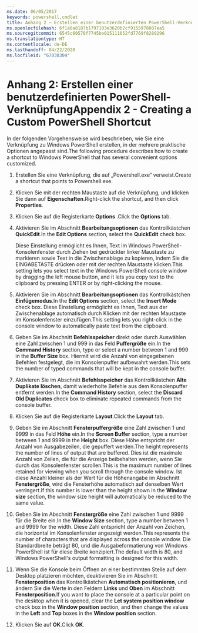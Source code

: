 ```yaml
---
ms.date: 06/05/2017
keywords: powershell,cmdlet
title: Anhang 2 – Erstellen einer benutzerdefinierten PowerShell-Verknüpfung
ms.openlocfilehash: 6f1a6a8187b1797103e3620b2cf9155978807ea5
ms.sourcegitcommit: 6545c60578f7745be015111052fd7769f8289296
ms.translationtype: HT
ms.contentlocale: de-DE
ms.lasthandoff: 04/22/2020
ms.locfileid: "67030304"
---
```

# <a name="appendix-2---creating-a-custom-powershell-shortcut"></a><span data-ttu-id="ee902-103">Anhang 2: Erstellen einer benutzerdefinierten PowerShell-Verknüpfung</span><span class="sxs-lookup"><span data-stu-id="ee902-103">Appendix 2 - Creating a Custom PowerShell Shortcut</span></span>

<span data-ttu-id="ee902-104">In der folgenden Vorgehensweise wird beschrieben, wie Sie eine Verknüpfung zu Windows PowerShell erstellen, in der mehrere praktische Optionen angepasst sind.</span><span class="sxs-lookup"><span data-stu-id="ee902-104">The following procedure describes how to create a shortcut to Windows PowerShell that has several convenient options customized.</span></span>

1. <span data-ttu-id="ee902-105">Erstellen Sie eine Verknüpfung, die auf „Powershell.exe“ verweist.</span><span class="sxs-lookup"><span data-stu-id="ee902-105">Create a shortcut that points to Powershell.exe.</span></span>

2. <span data-ttu-id="ee902-106">Klicken Sie mit der rechten Maustaste auf die Verknüpfung, und klicken Sie dann auf **Eigenschaften**.</span><span class="sxs-lookup"><span data-stu-id="ee902-106">Right-click the shortcut, and then click **Properties**.</span></span>

3. <span data-ttu-id="ee902-107">Klicken Sie auf die Registerkarte **Options** .</span><span class="sxs-lookup"><span data-stu-id="ee902-107">Click the **Options** tab.</span></span>

4. <span data-ttu-id="ee902-108">Aktivieren Sie im Abschnitt **Bearbeitungsoptionen** das Kontrollkästchen **QuickEdit**.</span><span class="sxs-lookup"><span data-stu-id="ee902-108">In the **Edit Options** section, select the **QuickEdit** check box.</span></span>

    <span data-ttu-id="ee902-109">Diese Einstellung ermöglicht es Ihnen, Text im Windows PowerShell-Konsolenfenster durch Ziehen bei gedrückter linker Maustaste zu markieren sowie Text in die Zwischenablage zu kopieren, indem Sie die EINGABETASTE drücken oder mit der rechten Maustaste klicken.</span><span class="sxs-lookup"><span data-stu-id="ee902-109">This setting lets you select text in the Windows PowerShell console window by dragging the left mouse button, and it lets you copy text to the clipboard by pressing ENTER or by right-clicking the mouse.</span></span>

5. <span data-ttu-id="ee902-110">Aktivieren Sie im Abschnitt **Bearbeitungsoptionen** das Kontrollkästchen **Einfügemodus**.</span><span class="sxs-lookup"><span data-stu-id="ee902-110">In the **Edit Options** section, select the **Insert Mode** check box.</span></span> <span data-ttu-id="ee902-111">Diese Einstellung ermöglicht es Ihnen, Text aus der Zwischenablage automatisch durch Klicken mit der rechten Maustaste im Konsolenfenster einzufügen.</span><span class="sxs-lookup"><span data-stu-id="ee902-111">This setting lets you right-click in the console window to automatically paste text from the clipboard.</span></span>

6. <span data-ttu-id="ee902-112">Geben Sie im Abschnitt **Befehlsspeicher** direkt oder durch Auswählen eine Zahl zwischen 1 und 999 in das Feld **Puffergröße** ein.</span><span class="sxs-lookup"><span data-stu-id="ee902-112">In the **Command History** section, type or select a number between 1 and 999 in the **Buffer Size** box.</span></span> <span data-ttu-id="ee902-113">Hiermit wird die Anzahl von eingegebenen Befehlen festgelegt, die im Konsolenpuffer aufbewahrt werden.</span><span class="sxs-lookup"><span data-stu-id="ee902-113">This sets the number of typed commands that will be kept in the console buffer.</span></span>

7. <span data-ttu-id="ee902-114">Aktivieren Sie im Abschnitt **Befehlsspeicher** das Kontrollkästchen **Alte Duplikate löschen**, damit wiederholte Befehle aus dem Konsolenpuffer entfernt werden.</span><span class="sxs-lookup"><span data-stu-id="ee902-114">In the **Command History** section, select the **Discard Old Duplicates** check box to eliminate repeated commands from the console buffer.</span></span>

8. <span data-ttu-id="ee902-115">Klicken Sie auf die Registerkarte **Layout**.</span><span class="sxs-lookup"><span data-stu-id="ee902-115">Click the **Layout** tab.</span></span>

9. <span data-ttu-id="ee902-116">Geben Sie im Abschnitt **Fensterpuffergröße** eine Zahl zwischen 1 und 9999 in das Feld **Höhe** ein.</span><span class="sxs-lookup"><span data-stu-id="ee902-116">In the **Screen Buffer** section, type a number between 1 and 9999 in the **Height** box.</span></span> <span data-ttu-id="ee902-117">Diese Höhe entspricht der Anzahl von Ausgabezeilen, die gepuffert werden.</span><span class="sxs-lookup"><span data-stu-id="ee902-117">The height represents the number of lines of output that are buffered.</span></span> <span data-ttu-id="ee902-118">Dies ist die maximale Anzahl von Zeilen, die für die Anzeige beibehalten werden, wenn Sie durch das Konsolenfenster scrollen.</span><span class="sxs-lookup"><span data-stu-id="ee902-118">This is the maximum number of lines retained for viewing when you scroll through the console window.</span></span> <span data-ttu-id="ee902-119">Ist diese Anzahl kleiner als der Wert für die Höhenangabe im Abschnitt **Fenstergröße**, wird die Fensterhöhe automatisch auf denselben Wert verringert.</span><span class="sxs-lookup"><span data-stu-id="ee902-119">If this number is lower than the height shown in the **Window size** section, the window size height will automatically be reduced to the same value.</span></span>

10. <span data-ttu-id="ee902-120">Geben Sie im Abschnitt **Fenstergröße** eine Zahl zwischen 1 und 9999 für die Breite ein.</span><span class="sxs-lookup"><span data-stu-id="ee902-120">In the **Window Size** section, type a number between 1 and 9999 for the width.</span></span> <span data-ttu-id="ee902-121">Diese Zahl entspricht der Anzahl von Zeichen, die horizontal im Konsolenfenster angezeigt werden.</span><span class="sxs-lookup"><span data-stu-id="ee902-121">This represents the number of characters that are displayed across the console window.</span></span> <span data-ttu-id="ee902-122">Die Standardbreite beträgt 80, und die Ausgabeformatierung von Windows PowerShell ist für diese Breite konzipiert.</span><span class="sxs-lookup"><span data-stu-id="ee902-122">The default width is 80, and Windows PowerShell's output formatting is designed for this width.</span></span>

11. <span data-ttu-id="ee902-123">Wenn Sie die Konsole beim Öffnen an einer bestimmten Stelle auf dem Desktop platzieren möchten, deaktivieren Sie im Abschnitt **Fensterposition** das Kontrollkästchen **Automatisch positionieren**, und ändern Sie die Werte in den Feldern **Links** und **Oben** im Abschnitt **Fensterposition**.</span><span class="sxs-lookup"><span data-stu-id="ee902-123">If you want to place the console at a particular point on the desktop when it is opened, clear the **Let system position window** check box in the **Window position** section, and then change the values in the **Left** and **Top** boxes in the **Window position** section.</span></span>

12. <span data-ttu-id="ee902-124">Klicken Sie auf **OK**.</span><span class="sxs-lookup"><span data-stu-id="ee902-124">Click **OK**.</span></span>
